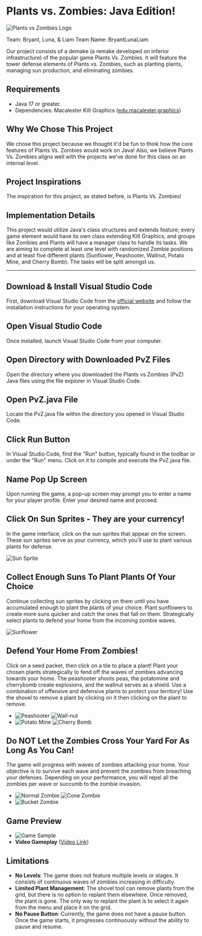 # Plants vs. Zombies: Java Edition!

![Plants vs Zombies Logo](GAME_LOGO.png)

<!-- Project Proposal -->

Team: Bryant, Luna, & Liam
Team Name: BryantLunaLiam


Our project consists of a demake (a remake developed on inferior infrastructure) of the popular game Plants Vs. Zombies. It will feature the tower defense elements of Plants vs. Zombies, such as planting plants, managing sun production, and eliminating zombies.

## Requirements
- Java 17 or greater.
- Dependencies: Macalester Kilt Graphics ([edu.macalester.graphics](https://github.com/mac-comp127/kilt-graphics))

## Why We Chose This Project
We chose this project because we thought it'd be fun to think how the core features of Plants Vs. Zombies would work on Java! Also, we believe Plants Vs. Zombies aligns well with the projects we've done for this class on an internal level.

## Project Inspirations
The inspiration for this project, as stated before, is Plants Vs. Zombies!

## Implementation Details
This project would utilize Java's class structures and extends feature; every game element would have its own class extending Kilt Graphics, and groups like Zombies and Plants will have a manager class to handle its tasks. We are aiming to complete at least one level with randomized Zombie positions and at least five different plants (Sunflower, Peashooter, Wallnut, Potato Mine, and Cherry Bomb). The tasks will be split amongst us.

---

<!-- Installation -->

## Download & Install Visual Studio Code
First, download Visual Studio Code from the [official website](https://code.visualstudio.com/) and follow the installation instructions for your operating system.

## Open Visual Studio Code
Once installed, launch Visual Studio Code from your computer.

## Open Directory with Downloaded PvZ Files
Open the directory where you downloaded the Plants vs Zombies (PvZ) Java files using the file explorer in Visual Studio Code.

<!-- Game Play -->

## Open PvZ.java File
Locate the PvZ.java file within the directory you opened in Visual Studio Code.

## Click Run Button
In Visual Studio Code, find the "Run" button, typically found in the toolbar or under the "Run" menu. Click on it to compile and execute the PvZ.java file.

## Name Pop Up Screen
Upon running the game, a pop-up screen may prompt you to enter a name for your player profile. Enter your desired name and proceed.

## Click On Sun Sprites - They are your currency!
In the game interface, click on the sun sprites that appear on the screen. These sun sprites serve as your currency, which you'll use to plant various plants for defense.

![Sun Sprite](/upscaled/SUN_UPSCALED.png)

## Collect Enough Suns To Plant Plants Of Your Choice
Continue collecting sun sprites by clicking on them until you have accumulated enough to plant the plants of your choice. Plant sunflowers to create more suns quicker and catch the ones that fall on them. Strategically select plants to defend your home from the incoming zombie waves.

![Sunflower](/upscaled/SUNFLOWER_UPSCALED.png)

## Defend Your Home From Zombies!
Click on a seed packet, then click on a tile to place a plant! Plant your chosen plants strategically to fend off the waves of zombies advancing towards your home. The peashooter shoots peas, the potatomine and cherrybomb create explosions, and the wallnut serves as a shield. Use a combination of offensive and defensive plants to protect your territory! Use the shovel to remove a plant by clicking on it then clicking on the plant to remove.
- ![Peashooter](/upscaled/PEASHOOTER_UPSCALED.png) ![Wall-nut](/upscaled/WALLNUT_UPSCALED.png)
- ![Potato Mine](/upscaled/POTATOMINE_UPSCALED.png) ![Cherry Bomb](/upscaled/CHERRYBOMB_UPSCALED.png)

## Do NOT Let the Zombies Cross Your Yard For As Long As You Can!
The game will progress with waves of zombies attacking your home. Your objective is to survive each wave and prevent the zombies from breaching your defenses. Depending on your performance, you will repel all the zombies per wave or succumb to the zombie invasion.
- ![Normal Zombie](/upscaled/NORMAL_ZOMBIE_UPSCALED.png) ![Cone Zombie](/upscaled/CONE_ZOMBIE_UPSCALED.png)
- ![Bucket Zombie](/upscaled/BUCKET_ZOMBIE_UPSCALED.png)

## Game Preview

- ![Game Sample](/upscaled/sample.png)
- **Video Gameplay** ([Video Link](https://vimeo.com/942094996?share=copy))

<!-- Limitations -->

## Limitations
- **No Levels**: The game does not feature multiple levels or stages. It consists of continuous waves of zombies increasing in difficulty.
- **Limited Plant Management**: The shovel tool can remove plants from the grid, but there is no option to replant them elsewhere. Once removed, the plant is gone. The only way to replant the plant is to select it again from the menu and place it on the grid.
- **No Pause Button**: Currently, the game does not have a pause button. Once the game starts, it progresses continuously without the ability to pause and resume.




